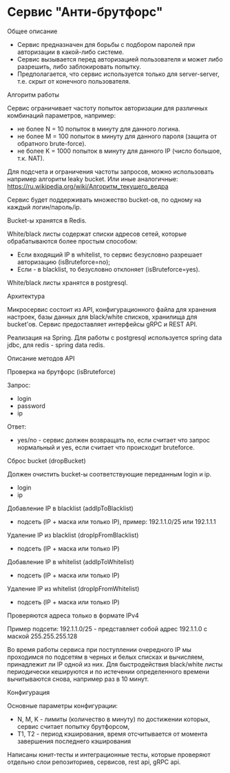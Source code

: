 
Сервис "Анти-брутфорс"
=====================
Общее описание
* Сервис предназначен для борьбы с подбором паролей при авторизации в какой-либо системе.
* Сервис вызывается перед авторизацией пользователя и может либо разрешить, либо заблокировать попытку.
* Предполагается, что сервис используется только для server-server, т.е. скрыт от конечного пользователя.

Алгоритм работы

Сервис ограничивает частоту попыток авторизации для различных комбинаций параметров, например:
* не более N = 10 попыток в минуту для данного логина.
* не более M = 100 попыток в минуту для данного пароля (защита от обратного brute-force).
* не более K = 1000 попыток в минуту для данного IP (число большое, т.к. NAT).

Для подсчета и ограничения частоты запросов, можно использовать например алгоритм leaky bucket. Или иные аналогичные: https://ru.wikipedia.org/wiki/Алгоритм_текущего_ведра

Сервис будет поддерживать множество bucket-ов, по одному на каждый логин/пароль/ip.

Bucket-ы хранятся в Redis.

White/black листы содержат списки адресов сетей, которые обрабатываются более простым способом:
* Если входящий IP в whitelist, то сервис безусловно разрешает авторизацию (isBruteforce=no);
* Если - в blacklist, то безусловно отклоняет (isBruteforce=yes).

White/black листы хранятся в postgresql.

Архитектура

Микросервис состоит из API, конфигурационного файла для хранения настроек, базы данных для black/white списков, хранилища для bucket'ов. Сервис предоставляет интерфейсы gRPC и REST API.

Реализация на Spring. Для работы с postgresql используется spring data jdbc, для redis - spring data redis.

Описание методов API

Проверка на брутфорс (isBruteforce)

Запрос:
* login
* password
* ip

Ответ:
* yes/no - сервис должен возвращать no, если считает что запрос нормальный и yes, если считает что происходит bruteforce.

Сброс bucket (dropBucket)

Должен очистить bucket-ы соответствующие переданным login и ip.
* login
* ip

Добавление IP в blacklist (addIpToBlacklist)
* подсеть (IP + маска или только IP), пример: 192.1.1.0/25 или 192.1.1.1

Удаление IP из blacklist (dropIpFromBlacklist)
* подсеть (IP + маска или только IP)

Добавление IP в whitelist (addIpToWhitelist)
* подсеть (IP + маска или только IP)

Удаление IP из whitelist (dropIpFromWhitelist)
* подсеть (IP + маска или только IP)


Проверяются адреса только в формате IPv4

Пример подсети: 192.1.1.0/25 - представляет собой адрес 192.1.1.0 с маской 255.255.255.128

Во время работы сервиса при поступлении очередного IP мы проходимся по подсетям в черных и белых списках и вычисляем, принадлежит ли IP одной из них.
Для быстродействия black/white листы периодически кешируются и по истечении определенного времени вычитываются снова, например раз в 10 минут.

Конфигурация

Основные параметры конфигурации: 
* N, M, K - лимиты (количество в минуту) по достижении которых, сервис считает попытку брутфорсом,
* T1, T2 - период кэширования, время отсчитывается от момента завершения последнего кэширования

Написаны юнит-тесты и интеграционные тесты, которые проверяют отдельно слои репозиториев, сервисов, rest api, gRPC api.
